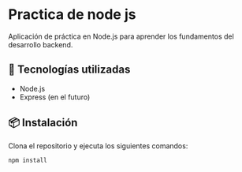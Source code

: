 # Practica de node js

Aplicación de práctica en Node.js para aprender los fundamentos del desarrollo backend.

## 🚀 Tecnologías utilizadas

- Node.js
- Express (en el futuro)


## 📦 Instalación

Clona el repositorio y ejecuta los siguientes comandos:

```bash
npm install
